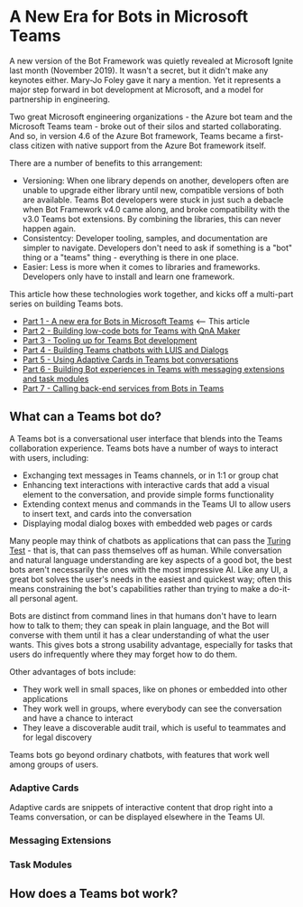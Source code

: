 # A New Era for Bots in Microsoft Teams

A new version of the Bot Framework was quietly revealed at Microsoft Ignite last month (November 2019). It wasn't a secret, but it didn't make any keynotes either. Mary-Jo Foley gave it nary a mention. Yet it represents a major step forward in bot development at Microsoft, and a model for partnership in engineering.

Two great Microsoft engineering organizations - the Azure bot team and the Microsoft Teams team - broke out of their silos and started collaborating.  And so, in version 4.6 of the Azure Bot framework, Teams became a first-class citizen with native support from the Azure Bot framework itself.

There are a number of benefits to this arrangement:

 * Versioning: When one library depends on another, developers often are unable to upgrade either library until new, compatible versions of both are available. Teams Bot developers were stuck in just such a debacle when Bot Framework v4.0 came along, and broke compatibility with the v3.0 Teams bot extensions.  By combining the libraries, this can never happen again.
 * Consistentcy: Developer tooling, samples, and documentation are simpler to navigate. Developers don't need to ask if something is a "bot" thing or a "teams" thing - everything is there in one place.
 * Easier: Less is more when it comes to libraries and frameworks. Developers only have to install and learn one framework.

This article how these technologies work together, and kicks off a multi-part series on building Teams bots.

* [Part 1 - A new era for Bots in Microsoft Teams](010-ANewBotEra.md) <-- This article
* [Part 2 - Building low-code bots for Teams with QnA Maker](020-BuildingLowCodeQnABots.md) 
* [Part 3 - Tooling up for Teams Bot development](030-ToolingUpForTeamsBots.md)
* [Part 4 - Building Teams chatbots with LUIS and Dialogs](040-BuildingTeamsDialogs.md)
* [Part 5 - Using Adaptive Cards in Teams bot conversations](050-AdaptiveCardConversations.md)
* [Part 6 - Building Bot experiences in Teams with messaging extensions and task modules](060-MessagingExtensionsTaskModules.md)
* [Part 7 - Calling back-end services from Bots in Teams](070-CallingBackEndServices.md)

## What can a Teams bot do?

A Teams bot is a conversational user interface that blends into the Teams collaboration experience. Teams bots have a number of ways to interact with users, including:

* Exchanging text messages in Teams channels, or in 1:1 or group chat
* Enhancing text interactions with interactive cards that add a visual element to the conversation, and provide simple forms functionality
* Extending context menus and commands in the Teams UI to allow users to insert text, and cards into the conversation
* Displaying modal dialog boxes with embedded web pages or cards

Many people may think of chatbots as applications that can pass the [Turing Test](https://en.wikipedia.org/wiki/Turing_test) - that is, that can pass themselves off as human. While conversation and natural language understanding are key aspects of a good bot, the best bots aren't necessarily the ones with the most impressive AI. Like any UI, a great bot solves the user's needs in the easiest and quickest way; often this means constraining the bot's capabilities rather than trying to make a do-it-all personal agent.

Bots are distinct from command lines in that humans don't have to learn how to talk to them; they can speak in plain language, and the Bot will converse with them until it has a clear understanding of what the user wants. This gives bots a strong usability advantage, especially for tasks that users do infrequently where they may forget how to do them.

Other advantages of bots include:

* They work well in small spaces, like on phones or embedded into other applications
* They work well in groups, where everybody can see the conversation and have a chance to interact
* They leave a discoverable audit trail, which is useful to teammates and for legal discovery

Teams bots go beyond ordinary chatbots, with features that work well among groups of users.

### Adaptive Cards

Adaptive cards are snippets of interactive content that drop right into a Teams conversation, or can be displayed elsewhere in the Teams UI. 


### Messaging Extensions


### Task Modules



## How does a Teams bot work?


